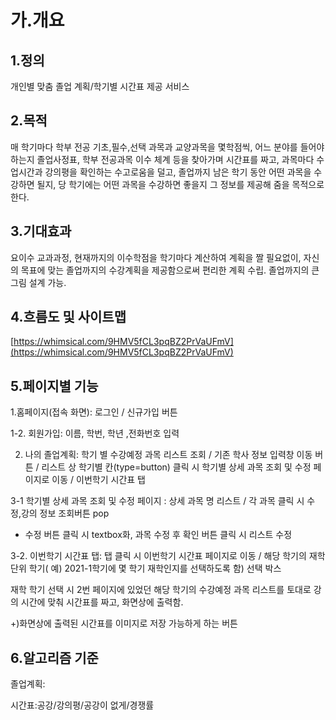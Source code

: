 # 가.개요

## 1.정의
개인별 맞춤 졸업 계획/학기별 시간표 제공 서비스

## 2.목적

매 학기마다 학부 전공 기초,필수,선택 과목과 교양과목을 몇학점씩, 어느 분야를 들어야 하는지 졸업사정표, 학부 전공과목 이수 체계 등을 찾아가며 시간표를 짜고, 과목마다 수업시간과 강의평을 확인하는 수고로움을 덜고, 졸업까지 남은 학기 동안 어떤 과목을 수강하면 될지, 당 학기에는 어떤 과목을 수강하면 좋을지 그 정보를 제공해 줌을 목적으로 한다.

   

## 3.기대효과
요이수 교과과정, 현재까지의 이수학점을 학기마다 계산하여 계획을 짤 필요없이, 자신의 목표에 맞는 졸업까지의 수강계획을 제공함으로써 편리한 계획 수립. 졸업까지의 큰 그림 설계 가능.

## 4.흐름도 및 사이트맵

     

[https://whimsical.com/9HMV5fCL3pqBZ2PrVaUFmV](https://whimsical.com/9HMV5fCL3pqBZ2PrVaUFmV)

## 5.페이지별 기능

1.홈페이지(접속 화면): 로그인 / 신규가입 버튼

1-2. 회원가입: 이름, 학번, 학년 ,전화번호 입력

2. 나의 졸업계획: 학기 별 수강예정 과목 리스트 조회 / 기존 학사 정보 입력창 이동 버튼 / 리스트 상 학기별 칸(type=button) 클릭 시 학기별 상세 과목 조회 및 수정 페이지로 이동 / 이번학기 시간표 탭

3-1 학기별 상세 과목 조회 및 수정 페이지 : 상세 과목 명 리스트 / 각 과목 클릭 시 수정,강의 정보 조회버튼 pop

  - 수정 버튼 클릭 시 textbox화, 과목 수정 후 확인 버튼 클릭 시 리스트 수정

 3-2. 이번학기 시간표 탭: 탭 클릭 시 이번학기 시간표 페이지로 이동 / 해당 학기의 재학 단위 학기( 예) 2021-1학기에 몇 학기 재학인지를 선택하도록 함) 선택 박스

   재학 학기 선택 시 2번 페이지에 있었던 해당 학기의 수강예정 과목 리스트를 토대로 강의 시간에 맞춰 시간표를 짜고, 화면상에 출력함.

  +)화면상에 출력된 시간표를 이미지로 저장 가능하게 하는 버튼

## 6.알고리즘 기준

 졸업계획:

 시간표:공강/강의평/공강이 없게/경쟁률

